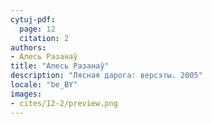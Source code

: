 ```yaml
---
cytuj-pdf:
  page: 12
  citation: 2
authors:
- Алесь Разанаў
title: "Алесь Разанаў"
description: "Лясная дарога: версэты. 2005"
locale: "be_BY"
images:
- cites/12-2/preview.png
---
```

